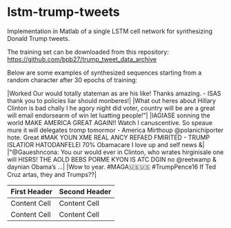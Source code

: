 # lstm-trump-tweets
Implementation in Matlab of a single LSTM cell network for synthesizing Donald Trump tweets.

The training set can be downloaded from this repository:
https://github.com/bpb27/trump_tweet_data_archive

Below are some examples of synthesized sequences starting from a random character after 30 epochs of training:

|Worked Our would totally stateman as are his like! Thanks amazing. - ISAS thank you to policies liar should monberes!|
|What out heres about Hillary Clinton is bad chally I he agory night did voter, country will be are a great will email endorsearm of win let luatting people!"|
|IAGIASE sonning the world MAKE AMERICA GREAT AGAIN!! Watch I canuscentive. So speaue mure it will delegates tromp tomormor - America Mirthoup @polanichiporter hote. Great #MAK YOUN XME REAL ANCY REFAED FMIRITED - TRUMP ISLATIOR HATODANFELEl 70% Obamacare I love up and self news &|
|"@Gaueshncona: You our would ever in Clinton, who wrates hirginisale one will HISRS! THE AOLD BEBS PORME KYON IS ATC DGIN no @reetwamp &amp; daynian Obama’s …|
|Wow to year. #MAGA🇺🇸🇺🇸 #TrumpPence16 If Ted Cruz artas, they and Trumps??|

| First Header  | Second Header |
| ------------- | ------------- |
| Content Cell  | Content Cell  |
| Content Cell  | Content Cell  |
